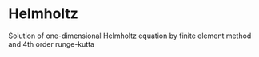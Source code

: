 # Helmholtz
Solution of one-dimensional Helmholtz equation by finite element method and 4th order runge-kutta
